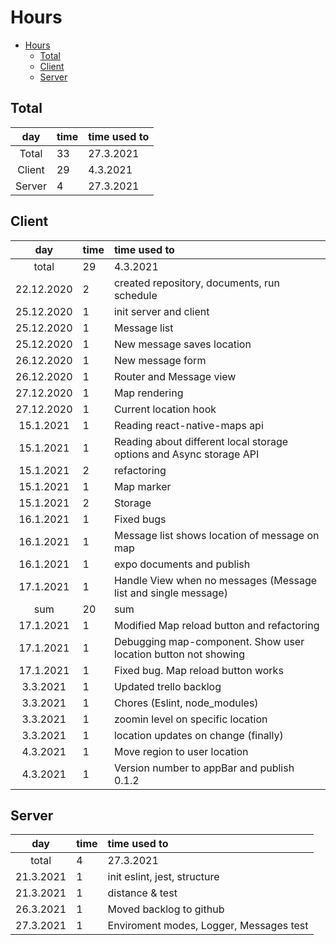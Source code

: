# Hours
[//]: # (| | | | )
- [Hours](#hours)
  - [Total](#total)
  - [Client](#client)
  - [Server](#server)
## Total
| day | time | time used to |
| :----:|:-----| :-----|
| Total | 33 | 27.3.2021 |
| Client | 29 | 4.3.2021 | 
| Server | 4 | 27.3.2021 | 

## Client
| day | time | time used to |
| :----:|:-----| :-----|
| total   | 29  | 4.3.2021 | 
| 22.12.2020 | 2 | created repository, documents, run schedule |
| 25.12.2020 | 1 | init server and client | 
| 25.12.2020 | 1 | Message list |
| 25.12.2020 | 1 | New message saves location |
| 26.12.2020 | 1 | New message form |
| 26.12.2020 | 1 | Router and Message view |
| 27.12.2020 | 1 | Map rendering |
| 27.12.2020 | 1 | Current location hook |
| 15.1.2021 | 1 | Reading react-native-maps api|
| 15.1.2021 | 1 | Reading about different local storage options and Async storage API | 
| 15.1.2021 | 2 | refactoring | 
| 15.1.2021 | 1 | Map marker | 
| 15.1.2021 | 2 | Storage | 
| 16.1.2021 | 1 | Fixed bugs | 
| 16.1.2021 | 1 | Message list shows location of message on map| 
| 16.1.2021 | 1 | expo documents and publish | 
| 17.1.2021 | 1 | Handle View when no messages (Message list and single message) | 
| sum | 20 | sum | 
| 17.1.2021 | 1 | Modified Map reload button and refactoring |
| 17.1.2021 | 1 | Debugging map-component. Show user location button not showing | 
| 17.1.2021 | 1 | Fixed bug. Map reload button works | 
| 3.3.2021 | 1 | Updated trello backlog | 
| 3.3.2021 | 1 | Chores (Eslint, node_modules) | 
| 3.3.2021 | 1 | zoomin level on specific location | 
| 3.3.2021 | 1 | location updates on change (finally) | 
| 4.3.2021 | 1 | Move region to user location
| 4.3.2021 | 1 | Version number to appBar and publish 0.1.2
## Server
| day | time | time used to   |
| :----:|:-----| :-----|
| total   | 4 | 27.3.2021 | 
| 21.3.2021 | 1 | init eslint, jest, structure | 
| 21.3.2021 | 1 | distance & test | 
| 26.3.2021 | 1 | Moved backlog to github | 
| 27.3.2021 | 1 | Enviroment modes, Logger, Messages test |
